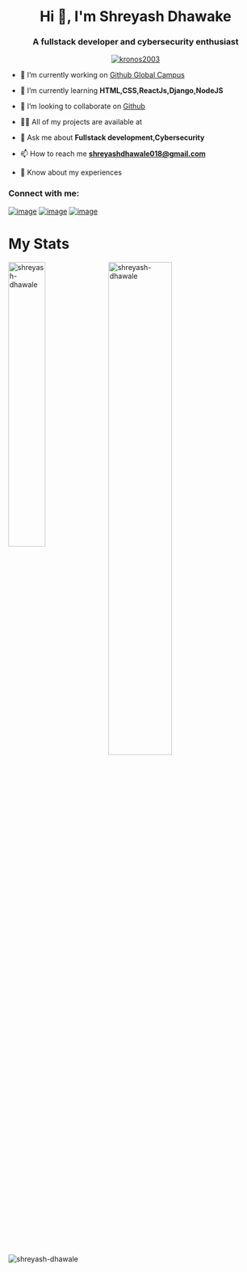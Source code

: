 <h1 align="center">Hi 👋, I'm Shreyash Dhawake</h1>
<h3 align="center">A fullstack developer and cybersecurity enthusiast</h3>

<p align="center"> <a href="https://github.com/ryo-ma/github-profile-trophy"><img src="https://github-profile-trophy.vercel.app/?username=kronos2003&theme=matrix" alt="kronos2003" /></a> </p>

- 🔭 I’m currently working on [Github Global Campus](https://education.github.com/globalcampus/student)

- 🌱 I’m currently learning **HTML,CSS,ReactJs,Django,NodeJS**

- 👯 I’m looking to collaborate on [Github](https://github.com/shreyash-dhawale)

- 👨‍💻 All of my projects are available at 

- 💬 Ask me about **Fullstack development,Cybersecurity**

- 📫 How to reach me **shreyashdhawale018@gmail.com**

- 📄 Know about my experiences 


  

<h3 align="left">Connect with me:</h3>
<p align="left">

[![image](https://img.shields.io/badge/LinkedIn-0077B5?style=for-the-badge&logo=linkedin&logoColor=white)](https://www.linkedin.com/in/shreyash-dhawale-81668722a/)
[![image](https://img.shields.io/badge/Twitter-1DA1F2?style=for-the-badge&logo=twitter&logoColor=white)](https://twitter.com/thodge_soham)
[![image](https://img.shields.io/badge/Gmail-D14836?style=for-the-badge&logo=gmail&logoColor=white)](mailto:shreyashdhawale018@gmail.com)

</p>



<h1>My Stats</h1>
<p><img align="left" width=38% src="https://github-readme-stats.vercel.app/api/top-langs?username=shreyash-dhawale&show_icons=true&locale=en&layout=compact" alt="shreyash-dhawale" /></p>

<p>&nbsp;<img align="center" width=50% src="https://github-readme-stats.vercel.app/api?username=shreyash-dhawale&show_icons=true&locale=en" alt="shreyash-dhawale" /></p>

<p><img align="center" src="https://github-readme-streak-stats.herokuapp.com/?user=shreyash-dhawale&" alt="shreyash-dhawale" /></p>

